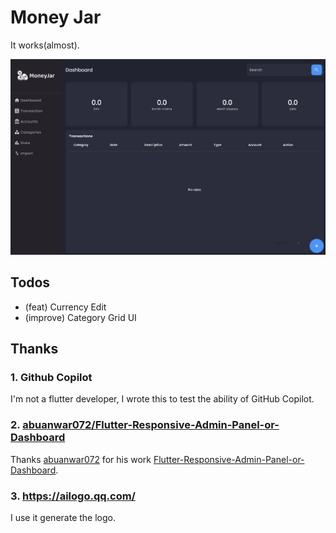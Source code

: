 # Money Jar

It works(almost).

![snap](snap.png)

## Todos

- (feat) Currency Edit
- (improve) Category Grid UI

## Thanks

### 1. Github Copilot

I'm not a flutter developer, I wrote this to test the ability of GitHub Copilot.

### 2. [abuanwar072/Flutter-Responsive-Admin-Panel-or-Dashboard](https://github.com/abuanwar072/Flutter-Responsive-Admin-Panel-or-Dashboard)

Thanks [abuanwar072](https://github.com/abuanwar072) for his work [Flutter-Responsive-Admin-Panel-or-Dashboard](https://github.com/abuanwar072/Flutter-Responsive-Admin-Panel-or-Dashboard).

### 3. https://ailogo.qq.com/

I use it generate the logo.


